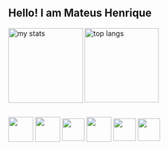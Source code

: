 ## Hello! I am Mateus Henrique

<div>
  <img alt="my stats" align="left" height="150px" src="https://github-readme-stats.vercel.app/api?username=MateusHenriique&show_icons=true&theme=dracula"/>
  <img alt="top langs" height="149px" src="https://github-readme-stats.vercel.app/api/top-langs/?username=MateusHenriique&layout=compact&theme=dracula"/>
</div>

##

<div>
  
  <img align="center" width="50px" src="https://cdn.jsdelivr.net/gh/devicons/devicon@latest/icons/python/python-original.svg" />
  <img align="center" width="50px" src="https://cdn.jsdelivr.net/gh/devicons/devicon@latest/icons/java/java-original.svg" />        
  <img align="center" width="45px" src="https://cdn.jsdelivr.net/gh/devicons/devicon@latest/icons/mysql/mysql-original.svg" />    
  <img align="center" width="50px" src="https://cdn.jsdelivr.net/gh/devicons/devicon@latest/icons/git/git-original.svg" />
  <img align="center" width="45px" src="https://cdn.jsdelivr.net/gh/devicons/devicon@latest/icons/html5/html5-original.svg" />
  <img align="center" width="45px" src="https://cdn.jsdelivr.net/gh/devicons/devicon@latest/icons/css3/css3-original.svg" />
          
</div>    
